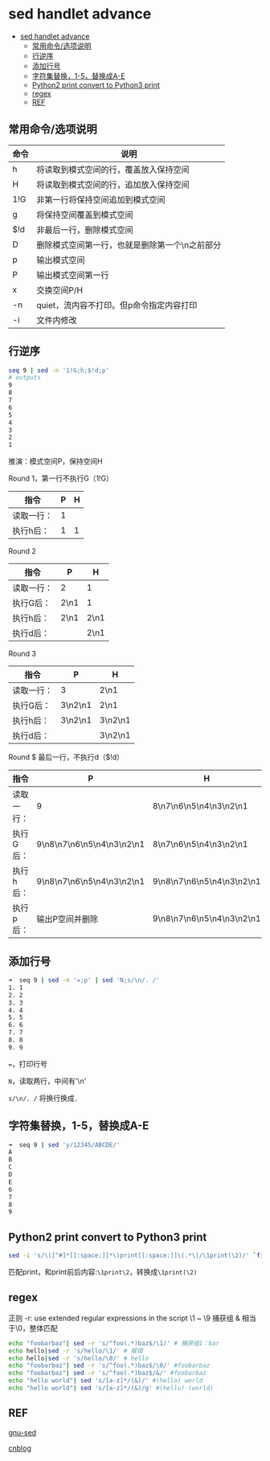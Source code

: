 # sed handlet advance

- [sed handlet advance](#sed-handlet-advance)
	- [常用命令/选项说明](#常用命令选项说明)
	- [行逆序](#行逆序)
	- [添加行号](#添加行号)
	- [字符集替换，1-5，替换成A-E](#字符集替换1-5替换成a-e)
	- [Python2 print convert to Python3 print](#python2-print-convert-to-python3-print)
	- [regex](#regex)
	- [REF](#ref)

## 常用命令/选项说明

命令 | 说明
---|---
h | 将读取到模式空间的行，覆盖放入保持空间
H | 将读取到模式空间的行，追加放入保持空间
1!G | 非第一行将保持空间追加到模式空间
g | 将保持空间覆盖到模式空间
$!d | 非最后一行，删除模式空间
D | 删除模式空间第一行，也就是删除第一个\n之前部分
p | 输出模式空间
P | 输出模式空间第一行
x | 交换空间P/H
-n | quiet，流内容不打印。但p命令指定内容打印
-i | 文件内修改

## 行逆序

```Bash
seq 9 | sed -n '1!G;h;$!d;p'
# outputs
9
8
7
6
5
4
3
2
1
```

推演：模式空间P，保持空间H

Round 1，第一行不执行G（1!G）

指令 | P | H
---------|----------|---------
读取一行：| 1 |
执行h后：| 1 | 1

Round 2

指令 | P | H
---------|----------|---------
读取一行：|2 |1
执行G后：|2\n1 |1
执行h后：|2\n1 |2\n1
执行d后：| |2\n1

Round 3

指令 | P | H
---------|----------|---------
读取一行：|3 |2\n1
执行G后：|3\n2\n1 |2\n1
执行h后：|3\n2\n1 |3\n2\n1
执行d后：| |3\n2\n1

Round $ 最后一行，不执行d（$!d）

指令 | P | H
---------|----------|---------
读取一行：|9 |8\n7\n6\n5\n4\n3\n2\n1
执行G后：|9\n8\n7\n6\n5\n4\n3\n2\n1 |8\n7\n6\n5\n4\n3\n2\n1
执行h后：|9\n8\n7\n6\n5\n4\n3\n2\n1 |9\n8\n7\n6\n5\n4\n3\n2\n1
执行p后：|输出P空间并删除 | 9\n8\n7\n6\n5\n4\n3\n2\n1

## 添加行号

```Bash
➜  seq 9 | sed -n '=;p' | sed 'N;s/\n/. /'
1. 1
2. 2
3. 3
4. 4
5. 5
6. 6
7. 7
8. 8
9. 9
```

`=`，打印行号

`N`，读取两行，中间有'\n'

`s/\n/. /` 将换行换成`.`

## 字符集替换，1-5，替换成A-E

```Bash
➜  seq 9 | sed 'y/12345/ABCDE/'
A
B
C
D
E
6
7
8
9
```

## Python2 print convert to Python3 print

```Bash
sed -i 's/\([^#]*[[:space:]]*\)print[[:space:]]\(.*\)/\1print(\2)/' `find . -name "*.py"`
```

匹配print，和print前后内容:`\1print\2`，转换成`\1print(\2)`

## regex

正则
-r: use  extended regular expressions in the script
\1 ~ \9 捕获组
& 相当于\0，整体匹配

```Bash
echo "foobarbaz"| sed -r 's/^foo(.*)baz$/\1/' # 捕获组1：bar
echo hello|sed -r 's/hello/\1/'	# 报错
echo hello|sed -r 's/hello/\0/'	# hello
echo "foobarbaz"| sed -r 's/^foo(.*)baz$/\0/' #foobarbaz
echo "foobarbaz"| sed -r 's/^foo(.*)baz$/&/' #foobarbaz
echo "hello world"| sed 's/[a-z]*/(&)/' #(hello) world
echo "hello world"| sed 's/[a-z]*/(&)/g' #(hello) (world)
```

## REF

[gnu-sed](http://www.gnu.org/software/sed/manual/sed.html)

[cnblog](https://www.cnblogs.com/qyddbear/p/3405021.html)
